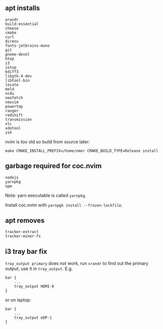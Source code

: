## apt installs

```
arandr
build-essential
cheese
cmake
curl
direnv
fonts-jetbrains-mono
git
gnome-devel
htop
i3
iotop
kdiff3
libgtk-4-dev
libtool-bin
locate
meld
ncdu
neofetch
neovim
powertop
ranger
redshift
transmission
vlc
xdotool
zsh
```

nvim is too old so build from source later:

```
make CMAKE_INSTALL_PREFIX=/home/omer CMAKE_BUILD_TYPE=Release install
```


## garbage required for coc.nvim

```
nodejs
yarnpkg
npm
```

Note: yarn executable is called `yarnpkg`.

Install coc.nvim with `yarnpgk install --frozen-lockfile`.

## apt removes

```
tracker-extract
tracker-miner-fs
```

## i3 tray bar fix

`tray_output primary` does not work, run `xrandr` to find out the primary
output, use it in `tray_output`. E.g.

```
bar {
    ...
    tray_output HDMI-0
}
```

or on laptop:

```
bar {
    ...
    tray_output eDP-1
}
```
